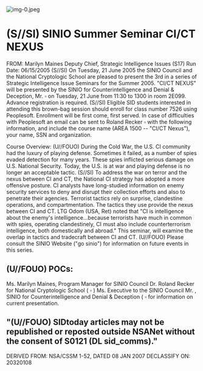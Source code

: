 ![img-0.jpeg](img-0.jpeg)

# (S//SI) SINIO Summer Seminar CI/CT NEXUS 

FROM: Marilyn Maines
Deputy Chief, Strategic Intelligence Issues (S17)
Run Date: 06/15/2005
(S//SI) On Tuesday, 21 June 2005 the SINIO Council and the National Cryptologic School are pleased to present the 3rd in a series of Strategic Intelligence Issue Seminars for the Summer 2005. "CI/CT NEXUS" will be presented by the SINIO for Counterintelligence and Denial \& Deception, Mr. $\square$ on Tuesday, 21 June from 11:30 to 1300 in room 2E099. Advance registration is required.
(S//SI) Eligible SID students interested in attending this brown-bag session should enroll for class number 7526 using Peoplesoft. Enrollment will be first come, first served. In case of difficulties with Peoplesoft an email can be sent to Roland Recker $\square$ with the following information, and include the course name (AREA 1500 -- "CI/CT Nexus"), your name, SSN and organization.

Course Overview:
(U//FOUO) During the Cold War, the U.S. CI community had the luxury of playing defense. Sometimes it failed, as a number of spies evaded detection for many years. These spies inflicted serious damage on U.S. National Security. Today, the U.S. is at war and playing defense is no longer an acceptable tactic.
(S//SI) To address the war on terror and the nexus between CI and CT, the National CI strategy has adopted a more offensive posture. CI analysts have long-studied information on enemy security services to deny and disrupt their collection efforts and also to penetrate their agencies. Terrorist tactics rely on surprise, clandestine operations, and compartmentation. The tactics they use provide the nexus between CI and CT. LTG Odom (USA, Ret) noted that "CI is intelligence about the enemy's intelligence...because terrorists have much in common with spies, operating clandestinely, CI must also include counterterrorism intelligence, both domestically and abroad." This seminar, will examine the overlap in tactics and tradecraft between CI and CT.
(U//FOUO) Please consult the SINIO Website ("go sinio") for information on future events in this series.

## (U//FOUO) POCs:

Ms. Marilyn Maines, Program Manager for SINIO Council
Dr. Roland Recker for National Cryptologic School ( $\square$ )
Ms. Executive to the SINIO Council
Mr. , SINIO for Counterintelligence and Denial \& Deception ( $\square$ for information on current presentation.

## "(U//FOUO) SIDtoday articles may not be republished or reposted outside NSANet without the consent of S0121 (DL sid_comms)."
DERIVED FROM: NSA/CSSM 1-52, DATED 08 JAN 2007 DECLASSIFY ON: 20320108
